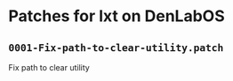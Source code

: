 # Patches for lxt on DenLabOS

## `0001-Fix-path-to-clear-utility.patch`

Fix path to clear utility


